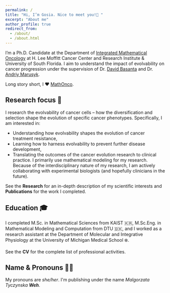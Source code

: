 ```yaml
---
permalink: /
title: "Hi, I’m Gosia. Nice to meet you!👋 "
excerpt: "About me"
author_profile: true
redirect_from: 
  - /about/
  - /about.html
---
```



I’m a Ph.D. Candidate at the Department of [Integrated Mathematical Oncology](https://www.moffitt.org/research-science/divisions-and-departments/quantitative-science/integrated-mathematical-oncology/) at H. Lee Moffitt Cancer Center and Research Institute & University of South Florida. I aim to understand the impact of evolvability on cancer progression under the supervision of Dr. [David Basanta](https://www.moffitt.org/research-science/researchers/david-basanta-gutierrez/) and Dr. [Andriy Marusyk](https://www.moffitt.org/research-science/researchers/andriy-marusyk/). 

Long story short, I ❤️ [MathOnco](https://mathematical-oncology.org/). 


## Research focus 🧬 

I research the evolvability of cancer cells – how the diversification and selection shape the evolution of specific cancer phenotypes. Specifically, I am interested in:
* Understanding how evolvability shapes the evolution of cancer treatment resistance,
* Learning how to harness evolvability to prevent further disease development,
* Translating the outcomes of the cancer evolution research to clinical practice.
I primarily use mathematical modeling for my research. Because of the interdisciplinary nature of my research, I am actively collaborating with experimental biologists (and hopefully clinicians in the future).

See the **Research** for an in-depth description of my scientific interests and **Publications** for the work I completed. 

## Education 🎓 
I completed M.Sc. in Mathematical Sciences from KAIST 🇰🇷, M.Sc.Eng. in Mathematical Modeling and Computation from DTU 🇩🇰, and I worked as a research assistant at the Department of Molecular and Integrative Physiology at the University of Michigan Medical School ❄️. 

See the **CV** for the complete list of professional activities. 


## Name & Pronouns 👩‍🎓
My pronouns are _she/her_. I'm publishing under the name _Malgorzata Tyczynska **Weh**_. 
